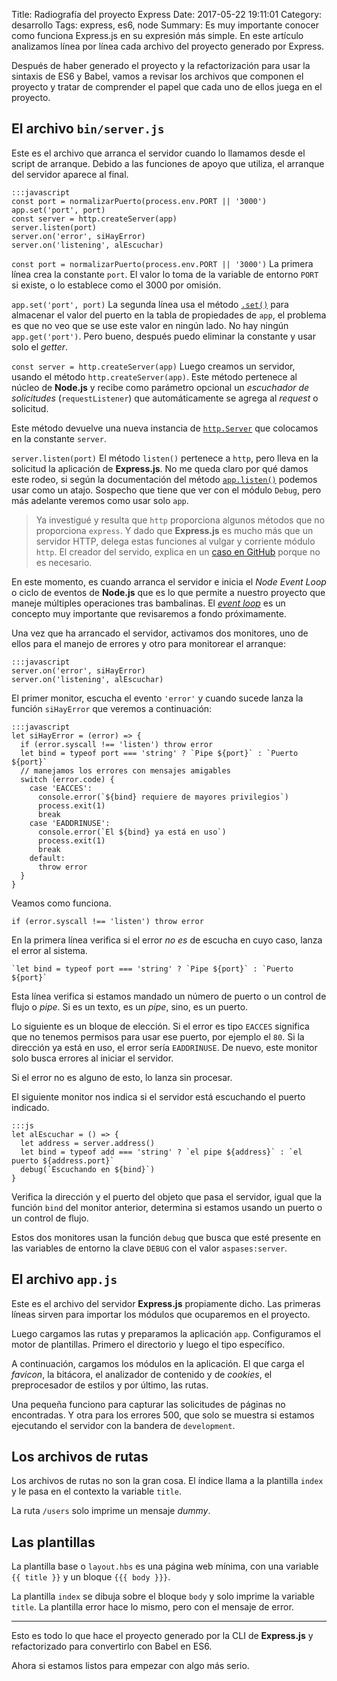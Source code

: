 Title: Radiografía del proyecto Express
Date: 2017-05-22 19:11:01
Category: desarrollo
Tags: express, es6, node
Summary: Es muy importante conocer como funciona Express.js en su expresión más simple. En este artículo analizamos línea por línea cada archivo del proyecto generado por Express.


Después de haber generado el proyecto y la refactorización
para usar la sintaxis de ES6 y Babel, vamos a revisar los
archivos que componen el proyecto y tratar de comprender el
papel que cada uno de ellos juega en el proyecto.

## El archivo `bin/server.js`

Este es el archivo que arranca el servidor cuando lo
llamamos desde el script de arranque. Debido a las funciones
de apoyo que utiliza, el arranque del servidor aparece al
final.

    :::javascript
    const port = normalizarPuerto(process.env.PORT || '3000')
    app.set('port', port)
    const server = http.createServer(app)
    server.listen(port)
    server.on('error', siHayError)
    server.on('listening', alEscuchar)

`const port = normalizarPuerto(process.env.PORT || '3000')`
La primera línea crea la constante `port`. El valor lo toma
de la variable de entorno `PORT` si existe, o lo establece
como el 3000 por omisión.

`app.set('port', port)`
La segunda línea usa el método [`.set()`][1] para almacenar
el valor del puerto en la tabla de propiedades de `app`, el
problema es que no veo que se use este valor en ningún lado.
No hay ningún `app.get('port')`. Pero bueno, después puedo
eliminar la constante y usar solo el _getter_.

`const server = http.createServer(app)`
Luego creamos un servidor, usando el método
`http.createServer(app)`. Este método pertenece al núcleo de
__Node.js__ y recibe como parámetro opcional un _escuchador
de solicitudes_ (`requestListener`) que automáticamente se
agrega al _request_ o solicitud.

Este método devuelve una nueva instancia de
[`http.Server`][2] que colocamos en la constante `server`.

`server.listen(port)`
El método `listen()` pertenece a `http`, pero lleva en la
solicitud la aplicación de __Express.js__. No me queda claro
por qué damos este rodeo, si según la documentación del
método [`app.listen()`][3] podemos usar como un atajo.
Sospecho que tiene que ver con el módulo `Debug`, pero más
adelante veremos como usar solo `app`.

> Ya investigué y resulta que `http` proporciona algunos métodos que
no proporciona `express`. Y dado que __Express.js__ es mucho más que
un servidor HTTP, delega estas funciones al vulgar y corriente
módulo `http`. El creador del servido, explica en un
[caso en GitHub][5] porque no es necesario.

En este momento, es cuando arranca el servidor e inicia el
_Node Event Loop_ o ciclo de eventos de __Node.js__ que es
lo que permite a nuestro proyecto que maneje múltiples
operaciones tras bambalinas. El [_event loop_][4] es un
concepto muy importante que revisaremos a fondo
próximamente.

Una vez que ha arrancado el servidor, activamos dos monitores, uno de ellos para el manejo de errores y otro para monitorear el arranque:

    :::javascript
    server.on('error', siHayError)
    server.on('listening', alEscuchar)

El primer monitor, escucha el evento `'error'` y cuando sucede lanza la función `siHayError` que veremos a continuación:

    :::javascript
    let siHayError = (error) => {
      if (error.syscall !== 'listen') throw error
      let bind = typeof port === 'string' ? `Pipe ${port}` : `Puerto ${port}`
      // manejamos los errores con mensajes amigables
      switch (error.code) {
        case 'EACCES':
          console.error(`${bind} requiere de mayores privilegios`)
          process.exit(1)
          break
        case 'EADDRINUSE':
          console.error(`El ${bind} ya está en uso`)
          process.exit(1)
          break
        default:
          throw error
      }
    }

Veamos como funciona.

    if (error.syscall !== 'listen') throw error 
En la primera línea verifica si el error _no es_ de escucha en cuyo caso, lanza el error al sistema.

    `let bind = typeof port === 'string' ? `Pipe ${port}` : `Puerto ${port}` 
Esta línea verifica si estamos mandado un número de puerto o un control de flujo o _pipe_. Si es un texto, es un _pipe_, sino, es un puerto.

Lo siguiente es un bloque de elección. Si el error es tipo `EACCES` significa que no tenemos permisos para usar ese puerto, por ejemplo el `80`. Si la dirección ya está en uso, el error sería `EADDRINUSE`. De nuevo, este monitor solo busca errores al iniciar el servidor.

Si el error no es alguno de esto, lo lanza sin procesar.

El siguiente monitor nos indica si el servidor está escuchando el puerto indicado.

    :::js
    let alEscuchar = () => {
      let address = server.address()
      let bind = typeof add === 'string' ? `el pipe ${address}` : `el puerto ${address.port}`
      debug(`Escuchando en ${bind}`)
    }

Verifica la dirección y el puerto del objeto que pasa el servidor, igual que la función `bind` del monitor anterior, determina si estamos usando un puerto o un control de flujo.

Estos dos monitores usan la función `debug` que busca que esté presente en las variables de entorno la clave `DEBUG` con el valor `aspases:server`.

## El archivo `app.js`

Este es el archivo del servidor __Express.js__ propiamente dicho. Las primeras líneas sirven para importar los módulos que ocuparemos en el proyecto.

Luego cargamos las rutas y preparamos la aplicación `app`. Configuramos el motor de plantillas. Primero el directorio y luego el tipo específico.

A continuación, cargamos los módulos en la aplicación. El que carga el _favicon_, la bitácora, el analizador de contenido y de _cookies_, el preprocesador de estilos y por último, las rutas.

Una pequeña funciono para capturar las solicitudes de páginas no encontradas. Y otra para los errores 500, que solo se muestra si estamos ejecutando el servidor con la bandera de `development`.

## Los archivos de rutas
Los archivos de rutas no son la gran cosa. El índice llama a la plantilla `index` y le pasa en el contexto la variable `title`.

La ruta `/users` solo imprime un mensaje _dummy_.

## Las plantillas

La plantilla base o `layout.hbs` es una página web mínima, con una variable `{{ title }}` y un bloque `{{{ body }}}`.

La plantilla `index` se dibuja sobre el bloque `body` y solo imprime la variable `title`. La plantilla error hace lo mismo, pero con el mensaje de error.

---
Esto es todo lo que hace el proyecto generado por la CLI de __Express.js__ y refactorizado para convertirlo con Babel en ES6.

Ahora si estamos listos para empezar con algo más serio.

[1]: https://goo.gl/bruiI9
[2]: https://goo.gl/pAC8ub
[3]: https://goo.gl/2emoUq
[4]: https://goo.gl/sznDdk
[5]: https://goo.gl/geB79A
